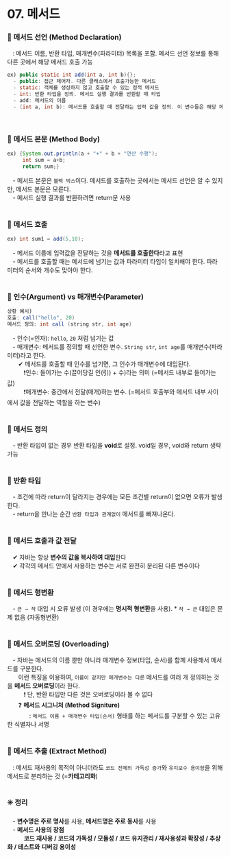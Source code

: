# 07. 메서드

### 🔹 **메서드 선언 (Method Declaration)**
ㅤ:  메서드 이름, 반환 타입, 매개변수(파라미터) 목록을 포함. 메서드 선언 정보를 통해 다른 곳에서 해당 메서드 호출 가능 <br>
```Java
ex) public static int add(int a, int b){};
  - public: 접근 제어자. 다른 클래스에서 호출가능한 메서드
  - static: 객체를 생성하지 않고 호출할 수 있는 정적 메서드
  - int: 반환 타입을 정의. 메서드 실행 결과를 반환할 때 타입
  - add: 메서드의 이름
  - (int a, int b): 메서드를 호출할 때 전달하는 입력 값을 정의. 이 변수들은 해당 메서드 안에서만 사용 됨.
```
<br>

### 🔹 **메서드 본문 (Method Body)**
```java
ex) {System.out.println(a + "+" + b + "연산 수행");
     int sum = a+b;
     return sum;}
```
ㅤ- 메서드 본문은 `블랙 박스`이다. 메서드를 호출하는 곳에서는 메서드 선언은 알 수 있지만, 메서드 본문은 모른다. <br>
ㅤ- 메서드 실행 결과를 반환하려면 return문 사용 <br><br>


### 🔹 **메서드 호출**
```Java
ex) int sum1 = add(5,10);
```
ㅤ- 메서드 이름에 입력값을 전달하는 것을 **메서드를 호출한다**라고 표현 <br>
ㅤ- 메서드를 호출할 때는 메서드에 넘기는 값과 파라미터 타입이 일치해야 한다. 파라미터의 순서와 개수도 맞아야 한다. <br><br>

### 🔹 **인수(Argument) vs 매개변수(Parameter)**
```Java
상황 예시)
호출: call("hello", 20)
메서드 정의: int call (string str, int age)
```
ㅤ- 인수(=인자): `hello`, `20` 처럼 넘기는 값 <br>
ㅤ- 매개변수: 메서드를 정의할 때 선언한 변수. `String str`, `int age`를 매개변수(파라미터)라고 한다. <br>
ㅤㅤ✔ 메서드를 호출할 때 인수를 넘기면, 그 인수가 매개변수에 대입된다. <br>
ㅤㅤㅤ❗인수: 들어가는 수(끌어당길 인(引) + 수)라는 의미 (=메서드 내부로 들어가는 값) <br>
ㅤㅤㅤ❗매개변수: 중간에서 전달(매개)하는 변수. (=메서드 호출부와 메서드 내부 사이에서 값을 전달하는 역할을 하는 변수) <br><br>

### 🔹 **메서드 정의**
ㅤ- 반환 타입이 없는 경우 반환 타입을 **void**로 설정. void일 경우, void와 return 생략 가능 <br><br>

### 🔹 **반환 타입**
ㅤ- 조건에 따라 return이 달라지는 경우에는 모든 조건별 return이 없으면 오류가 발생한다. <br>
ㅤ- return을 만나는 순간 `반환 타입과 관계없이` 메서드를 빠져나온다. <br><br>

### 🔹 **메서드 호출과 값 전달**
ㅤ✔ 자바는 항상 **변수의 값을 복사하여 대입**한다 <br>
ㅤ✔ 각각의 메서드 안에서 사용하는 변수는 서로 완전히 분리된 다른 변수이다 <br><br>

### 🔹 **메서드 형변환**
ㅤ- `큰 → 작` 대입 시 오류 발생 (이 경우에는 **명시적 형변환**을 사용). * `작 → 큰` 대입은 문제 없음 (자동형변환) <br><br>

### 🔹 **메서드 오버로딩 (Overloading)**
ㅤ- 자바는 메서드의 이름 뿐만 아니라 매개변수 정보(타입, 순서)를 함께 사용해서 메서드를 구분한다. <br>
ㅤㅤ이런 특징을 이용하여, `이름이 같지만 매개변수는 다른` 메서드를 여러 개 정의하는 것을 **메서드 오버로딩**이라 한다. <br>
ㅤㅤㅤ❗ 단, 반환 타입만 다른 것은 오버로딩이라 볼 수 없다 <br>
ㅤㅤ❓ **메서드 시그니처 (Method Signiture)** <br>
ㅤㅤㅤㅤ: `메서드 이름 + 매개변수 타입(순서)` 형태를 하는 메서드를 구분할 수 있는 고유한 식별자나 서명 <br><br>

### 🔹 **메서드 추출 (Extract Method)**
ㅤ: 메서드 재사용의 목적이 아니더라도 `코드 전체의 가독성 증가`와 `유지보수 용이함`을 위해 메서드로 분리하는 것 (=**카테고리화**) <br><br>

### ✳️ **정리**
ㅤ- **변수명은 주로 명사**를 사용, **메서드명은 주로 동사**를 사용 <br>
ㅤ- **메서드 사용의 장점** <br>
ㅤㅤㅤ**코드 재사용 / 코드의 가독성 / 모듈성 / 코드 유지관리 / 재사용성과 확장성 / 추상화 / 테스트와 디버깅 용이성**

<!--
공백문자: "ㅤ" or &nbsp;
### 🔹 ** **
ㅤㅤ:  <br>
ㅤㅤㅤex) <br>
ㅤㅤ✔ <br>
ㅤㅤㅤㅤㅤex) <br>
ㅤㅤ❓ <br>
ㅤㅤㅤㅤㅤex) <br>
ㅤㅤ❗ <br>
ㅤㅤㅤㅤㅤex) <br>

1️⃣ <br>
2️⃣ <br>
3️⃣ <br>
4️⃣ <br>
5️⃣ <br>
6️⃣ <br>
ㅤㅤㅤ:<br>
-->
